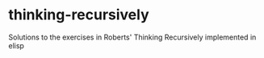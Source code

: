 # thinking-recursively
Solutions to the exercises in Roberts' Thinking Recursively implemented in elisp

